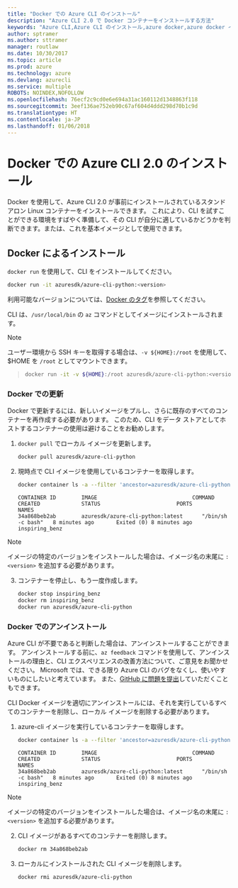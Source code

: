 ```yaml
---
title: "Docker での Azure CLI のインストール"
description: "Azure CLI 2.0 で Docker コンテナーをインストールする方法"
keywords: "Azure CLI,Azure CLI のインストール,azure docker,azure docker イメージ,"
author: sptramer
ms.author: sttramer
manager: routlaw
ms.date: 10/30/2017
ms.topic: article
ms.prod: azure
ms.technology: azure
ms.devlang: azurecli
ms.service: multiple
ROBOTS: NOINDEX,NOFOLLOW
ms.openlocfilehash: 76ecf2c9cd0e6e694a31ac160112d1348863f118
ms.sourcegitcommit: 3eef136ae752eb90c67af604d4ddd298d70b1c9d
ms.translationtype: HT
ms.contentlocale: ja-JP
ms.lasthandoff: 01/06/2018
---
```

# <a name="install-azure-cli-20-with-docker"></a>Docker での Azure CLI 2.0 のインストール

Docker を使用して、Azure CLI 2.0 が事前にインストールされているスタンドアロン Linux コンテナーをインストールできます。 これにより、CLI を試すことができる環境をすばやく準備して、その CLI が自分に適しているかどうかを判断できます。または、これを基本イメージとして使用できます。

## <a name="install-with-docker"></a>Docker によるインストール

`docker run` を使用して、CLI をインストールしてください。

   ```bash
   docker run -it azuresdk/azure-cli-python:<version>
   ```

利用可能なバージョンについては、[Docker のタグ](https://hub.docker.com/r/azuresdk/azure-cli-python/tags/)を参照してください。

CLI は、`/usr/local/bin` の `az` コマンドとしてイメージにインストールされます。

> [!NOTE]
> ユーザー環境から SSH キーを取得する場合は、`-v ${HOME}:/root` を使用して、$HOME を `/root` としてマウントできます。

> ```bash
> docker run -it -v ${HOME}:/root azuresdk/azure-cli-python:<version>
> ```

### <a name="update-with-docker"></a>Docker での更新

Docker で更新するには、新しいイメージをプルし、さらに既存のすべてのコンテナーを再作成する必要があります。 このため、CLI をデータ ストアとしてホストするコンテナーの使用は避けることをお勧めします。

1. `docker pull` でローカル イメージを更新します。

   ```bash
   docker pull azuresdk/azure-cli-python
   ```

2. 現時点で CLI イメージを使用しているコンテナーを取得します。

   ```bash
   docker container ls -a --filter 'ancestor=azuresdk/azure-cli-python'
   ```

   ```output
   CONTAINER ID        IMAGE                              COMMAND             CREATED             STATUS                        PORTS               NAMES
   34a868beb2ab        azuresdk/azure-cli-python:latest      "/bin/sh -c bash"   8 minutes ago       Exited (0) 8 minutes ago                       inspiring_benz
   ```

  > [!NOTE]
  > イメージの特定のバージョンをインストールした場合は、イメージ名の末尾に `:<version>` を追加する必要があります。

3. コンテナーを停止し、もう一度作成します。

   ```bash
   docker stop inspiring_benz
   docker rm inspiring_benz
   docker run azuresdk/azure-cli-python
   ```

### <a name="uninstall-with-docker"></a>Docker でのアンインストール

Azure CLI が不要であると判断した場合は、アンインストールすることができます。 アンインストールする前に、`az feedback` コマンドを使用して、アンインストールの理由と、CLI エクスペリエンスの改善方法について、ご意見をお聞かせください。 Microsoft では、できる限り Azure CLI のバグをなくし、使いやすいものにしたいと考えています。 また、[GitHub に問題を提出](https://github.com/Azure/azure-cli/issues)していただくこともできます。

CLI Docker イメージを適切にアンインストールには、それを実行しているすべてのコンテナーを削除し、ローカル イメージを削除する必要があります。

1. azure-cli イメージを実行しているコンテナーを取得します。

   ```bash
   docker container ls -a --filter 'ancestor=azuresdk/azure-cli-python'
   ```

   ```output
   CONTAINER ID        IMAGE                              COMMAND             CREATED             STATUS                        PORTS               NAMES
   34a868beb2ab        azuresdk/azure-cli-python:latest      "/bin/sh -c bash"   8 minutes ago       Exited (0) 8 minutes ago                       inspiring_benz
   ```
  > [!NOTE]
  > イメージの特定のバージョンをインストールした場合は、イメージ名の末尾に `:<version>` を追加する必要があります。

2. CLI イメージがあるすべてのコンテナーを削除します。

   ```bash
   docker rm 34a868beb2ab
   ```

3. ローカルにインストールされた CLI イメージを削除します。

   ```bash
   docker rmi azuresdk/azure-cli-python
   ```

